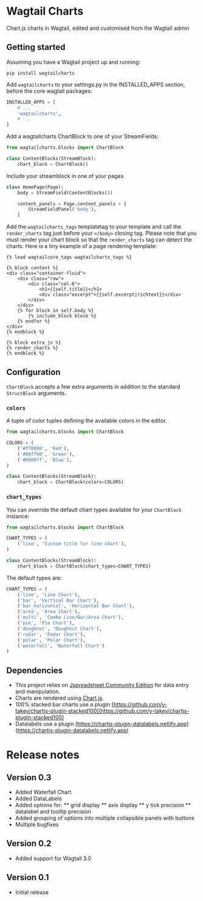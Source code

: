 # Wagtail Charts
Chart.js charts in Wagtail, edited and customised from the Wagtail admin

## Getting started

Assuming you have a Wagtail project up and running:

`pip install wagtailcharts`

Add `wagtailcharts` to your settings.py in the INSTALLED_APPS section, before the core wagtail packages:

```python
INSTALLED_APPS = [
    # ...
    'wagtailcharts',
    # ...
]
```

Add a wagtailcharts ChartBlock to one of your StreamFields:

```python
from wagtailcharts.blocks import ChartBlock

class ContentBlocks(StreamBlock):
    chart_block = ChartBlock()
```

Include your streamblock in one of your pages

```python
class HomePage(Page):
    body = StreamField(ContentBlocks())

    content_panels = Page.content_panels + [
        StreamFieldPanel('body'),
    ]
```

Add the `wagtailcharts_tags` templatetag to your template and call the `render_charts` tag just before your `</body>` closing tag.
Please note that you must render your chart block so that the `render_charts` tag can detect the charts.
Here is a tiny example of a page rendering template:

```django
{% load wagtailcore_tags wagtailcharts_tags %}

{% block content %}
<div class="container-fluid">
    <div class="row">
        <div class="col-6">
            <h1>{{self.title}}</h1>
            <div class="excerpt">{{self.excerpt|richtext}}</div>
        </div>
    </div>
    {% for block in self.body %}
        {% include_block block %}
    {% endfor %}
</div>
{% endblock %}

{% block extra_js %}
{% render_charts %}
{% endblock %}
```

## Configuration

`ChartBlock` accepts a few extra arguments in addition to the standard `StructBlock` arguments.

### `colors`
A tuple of color tuples defining the available colors in the editor.

```python
from wagtailcharts.blocks import ChartBlock

COLORS = (
    ('#ff0000', 'Red'),
    ('#00ff00', 'Green'),
    ('#0000ff', 'Blue'),
)

class ContentBlocks(StreamBlock):
    chart_block = ChartBlock(colors=COLORS)
```

### `chart_types`

You can override the default chart types available for your `ChartBlock` instance:

```python
from wagtailcharts.blocks import ChartBlock

CHART_TYPES = (
    ('line', 'Custom title for line chart'),
)

class ContentBlocks(StreamBlock):
    chart_block = ChartBlock(chart_types=CHART_TYPES)
```

The default types are:

```python
CHART_TYPES = (
    ('line', 'Line Chart'),
    ('bar', 'Vertical Bar Chart'),
    ('bar_horizontal', 'Horizontal Bar Chart'),
    ('area', 'Area Chart'),
    ('multi', 'Combo Line/Bar/Area Chart'),
    ('pie', 'Pie Chart'),
    ('doughnut', 'Doughnut Chart'),
    ('radar', 'Radar Chart'),
    ('polar', 'Polar Chart'),
    ('waterfall', 'Waterfall Chart')
)
```


## Dependencies
* This project relies on [Jspreadsheet Community Edition](https://bossanova.uk/jspreadsheet/v4/) for data entry and manipulation. 
* Charts are rendered using [Chart.js](https://www.chartjs.org/). 
* 100% stacked bar charts use a plugin [https://github.com/y-takey/chartjs-plugin-stacked100](https://github.com/y-takey/chartjs-plugin-stacked100)
* Datalabels use a plugin [https://chartjs-plugin-datalabels.netlify.app] (https://chartjs-plugin-datalabels.netlify.app)


# Release notes

## Version 0.3
* Added Waterfall Chart
* Added DataLabels
* Added options for:
** grid display
** axis display
** y tick precision
** datalabel and tooltip precision
* Added grouping of options into multiple collapsible panels with buttons
* Multiple bugfixes

## Version 0.2
* Added support for Wagtail 3.0

## Version 0.1
* Initial release